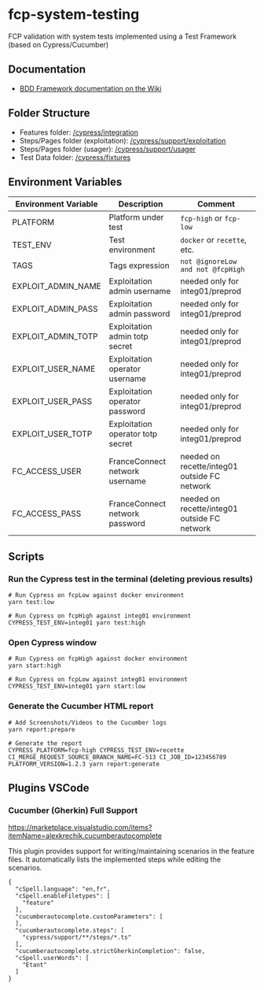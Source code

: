 # fcp-system-testing

FCP validation with system tests implemented using a Test Framework (based on Cypress/Cucumber)

## Documentation

- [BDD Framework documentation on the Wiki](https://gitlab.dev-franceconnect.fr/france-connect/documentation/-/wikis/Produits/Tests/Framework-BDD/Introduction)

## Folder Structure

- Features folder: [/cypress/integration](./cypress/integration)
- Steps/Pages folder (exploitation): [/cypress/support/exploitation](./cypress/support/exploitation)
- Steps/Pages folder (usager): [/cypress/support/usager](./cypress/support/usager)
- Test Data folder: [/cypress/fixtures](./cypress/fixtures)

## Environment Variables

| Environment Variable | Description                       | Comment                                      |
| -------------------- | --------------------------------- | -------------------------------------------- |
| PLATFORM             | Platform under test               | `fcp-high` or `fcp-low`                      |
| TEST_ENV             | Test environment                  | `docker` or `recette`, etc.                  |
| TAGS                 | Tags expression                   | `not @ignoreLow and not @fcpHigh`            |
| EXPLOIT_ADMIN_NAME   | Exploitation admin username       | needed only for integ01/preprod              |
| EXPLOIT_ADMIN_PASS   | Exploitation admin password       | needed only for integ01/preprod              |
| EXPLOIT_ADMIN_TOTP   | Exploitation admin totp secret    | needed only for integ01/preprod              |
| EXPLOIT_USER_NAME    | Exploitation operator username    | needed only for integ01/preprod              |
| EXPLOIT_USER_PASS    | Exploitation operator password    | needed only for integ01/preprod              |
| EXPLOIT_USER_TOTP    | Exploitation operator totp secret | needed only for integ01/preprod              |
| FC_ACCESS_USER       | FranceConnect network username    | needed on recette/integ01 outside FC network |
| FC_ACCESS_PASS       | FranceConnect network password    | needed on recette/integ01 outside FC network |

## Scripts

### Run the Cypress test in the terminal (deleting previous results)

```
# Run Cypress on fcpLow against docker environment
yarn test:low

# Run Cypress on fcpHigh against integ01 environment
CYPRESS_TEST_ENV=integ01 yarn test:high
```

### Open Cypress window

```
# Run Cypress on fcpHigh against docker environment
yarn start:high

# Run Cypress on fcpLow against integ01 environment
CYPRESS_TEST_ENV=integ01 yarn start:low
```

### Generate the Cucumber HTML report

```
# Add Screenshots/Videos to the Cucumber logs
yarn report:prepare

# Generate the report
CYPRESS_PLATFORM=fcp-high CYPRESS_TEST_ENV=recette CI_MERGE_REQUEST_SOURCE_BRANCH_NAME=FC-513 CI_JOB_ID=123456789 PLATFORM_VERSION=1.2.3 yarn report:generate
```

## Plugins VSCode

### Cucumber (Gherkin) Full Support

https://marketplace.visualstudio.com/items?itemName=alexkrechik.cucumberautocomplete

This plugin provides support for writing/maintaining scenarios in the feature files.
It automatically lists the implemented steps while editing the scenarios.

```
{
  "cSpell.language": "en,fr",
  "cSpell.enableFiletypes": [
    "feature"
  ],
  "cucumberautocomplete.customParameters": [
  ],
  "cucumberautocomplete.steps": [
    "cypress/support/**/steps/*.ts"
  ],
  "cucumberautocomplete.strictGherkinCompletion": false,
  "cSpell.userWords": [
    "Etant"
  ]
}
```
